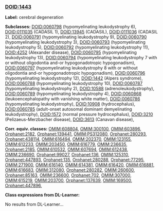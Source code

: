 
### [DOID:1443](http://purl.obolibrary.org/obo/DOID_1443)
**Label:** cerebral degeneration

**Subclasses:** [DOID:0060798](http://purl.obolibrary.org/obo/DOID_0060798) (hypomyelinating leukodystrophy 6), [DOID:0111035](http://purl.obolibrary.org/obo/DOID_0111035) (CADASIL 1), [DOID:13945](http://purl.obolibrary.org/obo/DOID_13945) (CADASIL), [DOID:0111036](http://purl.obolibrary.org/obo/DOID_0111036) (CADASIL 2), [DOID:0060791](http://purl.obolibrary.org/obo/DOID_0060791) (hypomyelinating leukodystrophy 9), [DOID:0060790](http://purl.obolibrary.org/obo/DOID_0060790) (hypomyelinating leukodystrophy 3), [DOID:0060793](http://purl.obolibrary.org/obo/DOID_0060793) (hypomyelinating leukodystrophy 5), [DOID:0060792](http://purl.obolibrary.org/obo/DOID_0060792) (hypomyelinating leukodystrophy 11), [DOID:4252](http://purl.obolibrary.org/obo/DOID_4252) (Alexander disease), [DOID:0060795](http://purl.obolibrary.org/obo/DOID_0060795) (hypomyelinating leukodystrophy 13), [DOID:0060794](http://purl.obolibrary.org/obo/DOID_0060794) (hypomyelinating leukodystrophy 7 with or without oligodontia and-or hypogonadotropic hypogonadism), [DOID:0060797](http://purl.obolibrary.org/obo/DOID_0060797) (hypomyelinating leukodystrophy 8 with or without oligodontia and-or hypogonadotropic hypogonadism), [DOID:0060796](http://purl.obolibrary.org/obo/DOID_0060796) (hypomyelinating leukodystrophy 12), [DOID:1442](http://purl.obolibrary.org/obo/DOID_1442) (Alpers syndrome), [DOID:0060788](http://purl.obolibrary.org/obo/DOID_0060788) (hypomyelinating leukodystrophy 10), [DOID:0060787](http://purl.obolibrary.org/obo/DOID_0060787) (hypomyelinating leukodystrophy 2), [DOID:10588](http://purl.obolibrary.org/obo/DOID_10588) (adrenoleukodystrophy), [DOID:0060789](http://purl.obolibrary.org/obo/DOID_0060789) (hypomyelinating leukodystrophy 4), [DOID:0060868](http://purl.obolibrary.org/obo/DOID_0060868) (leukoencephalopathy with vanishing white matter), [DOID:0060786](http://purl.obolibrary.org/obo/DOID_0060786) (hypomyelinating leukodystrophy), [DOID:10908](http://purl.obolibrary.org/obo/DOID_10908) (hydrocephalus), [DOID:0060785](http://purl.obolibrary.org/obo/DOID_0060785) (adult-onset autosomal dominant demyelinating leukodystrophy), [DOID:1572](http://purl.obolibrary.org/obo/DOID_1572) (normal pressure hydrocephalus), [DOID:3210](http://purl.obolibrary.org/obo/DOID_3210) (Pelizaeus-Merzbacher disease), [DOID:3613](http://purl.obolibrary.org/obo/DOID_3613) (Canavan disease), 

**Corr. equiv. classes:** [OMIM:608804](http://purl.obolibrary.org/obo/OMIM_608804), [OMIM:300100](http://purl.obolibrary.org/obo/OMIM_300100), [OMIM:603896](http://purl.obolibrary.org/obo/OMIM_603896), [Orphanet:2182](http://www.orpha.net/ORDO/Orphanet_2182), [Orphanet:139441](http://www.orpha.net/ORDO/Orphanet_139441), [OMIM:PS312080](http://purl.obolibrary.org/obo/OMIM_PS312080), [Orphanet:280293](http://www.orpha.net/ORDO/Orphanet_280293), [Orphanet:438114](http://www.orpha.net/ORDO/Orphanet_438114), [OMIM:616494](http://purl.obolibrary.org/obo/OMIM_616494), [OMIM:202370](http://purl.obolibrary.org/obo/OMIM_202370), [OMIM:123155](http://purl.obolibrary.org/obo/OMIM_123155), [OMIM:612233](http://purl.obolibrary.org/obo/OMIM_612233), [OMIM:203450](http://purl.obolibrary.org/obo/OMIM_203450), [OMIM:616779](http://purl.obolibrary.org/obo/OMIM_616779), [OMIM:236635](http://purl.obolibrary.org/obo/OMIM_236635), [Orphanet:2185](http://www.orpha.net/ORDO/Orphanet_2185), [OMIM:610532](http://purl.obolibrary.org/obo/OMIM_610532), [OMIM:607694](http://purl.obolibrary.org/obo/OMIM_607694), [OMIM:612438](http://purl.obolibrary.org/obo/OMIM_612438), [OMIM:236690](http://purl.obolibrary.org/obo/OMIM_236690), [Orphanet:99027](http://www.orpha.net/ORDO/Orphanet_99027), [Orphanet:136](http://www.orpha.net/ORDO/Orphanet_136), [OMIM:125310](http://purl.obolibrary.org/obo/OMIM_125310), [Orphanet:447893](http://www.orpha.net/ORDO/Orphanet_447893), [Orphanet:135](http://www.orpha.net/ORDO/Orphanet_135), [Orphanet:280288](http://www.orpha.net/ORDO/Orphanet_280288), [Orphanet:77295](http://www.orpha.net/ORDO/Orphanet_77295), [OMIM:271900](http://purl.obolibrary.org/obo/OMIM_271900), [OMIM:616140](http://purl.obolibrary.org/obo/OMIM_616140), [OMIM:614381](http://purl.obolibrary.org/obo/OMIM_614381), [OMIM:616420](http://purl.obolibrary.org/obo/OMIM_616420), [OMIM:616881](http://purl.obolibrary.org/obo/OMIM_616881), [OMIM:616683](http://purl.obolibrary.org/obo/OMIM_616683), [OMIM:312080](http://purl.obolibrary.org/obo/OMIM_312080), [Orphanet:280282](http://www.orpha.net/ORDO/Orphanet_280282), [OMIM:260600](http://purl.obolibrary.org/obo/OMIM_260600), [Orphanet:85163](http://www.orpha.net/ORDO/Orphanet_85163), [OMIM:236600](http://purl.obolibrary.org/obo/OMIM_236600), [Orphanet:702](http://www.orpha.net/ORDO/Orphanet_702), [OMIM:307000](http://purl.obolibrary.org/obo/OMIM_307000), [OMIM:615219](http://purl.obolibrary.org/obo/OMIM_615219), [OMIM:203700](http://purl.obolibrary.org/obo/OMIM_203700), [Orphanet:137639](http://www.orpha.net/ORDO/Orphanet_137639), [OMIM:169500](http://purl.obolibrary.org/obo/OMIM_169500), [Orphanet:447896](http://www.orpha.net/ORDO/Orphanet_447896), 

**Class expressions from DL-Learner:**

No results from DL-Learner...




